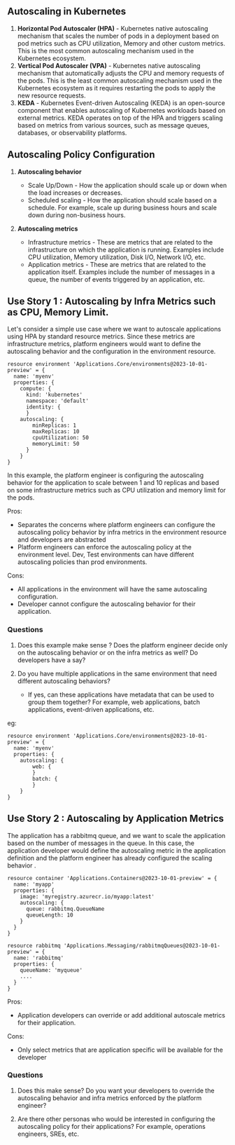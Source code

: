 ## Autoscaling in Kubernetes 

1. **Horizontal Pod Autoscaler (HPA)** - Kubernetes native autoscaling mechanism that scales the number of pods in a deployment based on pod metrics such as CPU utilization, Memory and other custom metrics. This is the most common autoscaling mechanism used in the Kubernetes ecosystem.
2. **Vertical Pod Autoscaler (VPA)** - Kubernetes native autoscaling mechanism that automatically adjusts the CPU and memory requests of the pods. This is the least common autoscaling mechanism used in the Kubernetes ecosystem as it requires restarting the pods to apply the new resource requests.
3. **KEDA** - Kubernetes Event-driven Autoscaling (KEDA) is an open-source component that enables autoscaling of Kubernetes workloads based on external metrics. KEDA operates on top of the HPA and triggers scaling based on metrics from various sources, such as message queues, databases, or observability platforms.

## Autoscaling Policy Configuration

1. **Autoscaling behavior** 
   - Scale Up/Down - How the application should scale up or down when the load increases or decreases. 
   - Scheduled scaling - How the application should scale based on a schedule. For example, scale up during business hours and scale down during non-business hours.

2. **Autoscaling metrics**
    - Infrastructure metrics - These are metrics that are related to the infrastructure on which the application is running. Examples include CPU utilization, Memory utilization, Disk I/O, Network I/O, etc.
    - Application metrics - These are metrics that are related to the application itself. Examples include the number of messages in a queue, the number of events triggered by an application, etc.

## Use Story 1 : Autoscaling by Infra Metrics such as CPU, Memory Limit.

Let's consider a simple use case where we want to autoscale applications using HPA by standard resource metrics. Since these metrics are infrastructure metrics, platform engineers would want to define the autoscaling behavior and the configuration in the environment resource.

```bicep
resource environment 'Applications.Core/environments@2023-10-01-preview' = {
  name: 'myenv'
  properties: {
    compute: {
      kind: 'kubernetes'
      namespace: 'default' 
      identity: {          
      }
    autoscaling: {
        minReplicas: 1
        maxReplicas: 10
        cpuUtilization: 50
        memoryLimit: 50
      }
    }
}
```
In this example, the platform engineer is configuring the autoscaling behavior for the application to scale between 1 and 10 replicas and based on some infrastructure metrics such as CPU utilization and memory limit for the pods.

Pros:
- Separates the concerns where platform engineers can configure the autoscaling policy behavior by infra metrics in the environment resource and developers are abstracted
- Platform engineers can enforce the autoscaling policy at the environment level. Dev, Test environments can have different autoscaling policies than prod environments. 

Cons:
- All applications in the environment will have the same autoscaling configuration.
- Developer cannot configure the autoscaling behavior for their application.

### Questions

1. Does this example make sense ? Does the platform engineer decide only on the autoscaling behavior or on the infra metrics as well? Do developers have a say?

2. Do you have multiple applications in the same environment that need different autoscaling behaviors? 
    - If yes, can these applications have metadata that can be used to group them together? For example, web applications, batch applications, event-driven applications, etc.

eg:

```bicep
resource environment 'Applications.Core/environments@2023-10-01-preview' = {
  name: 'myenv'
  properties: {
    autoscaling: {
        web: {
        }
        batch: {
        }
    }
}
```

## Use Story 2 : Autoscaling by Application Metrics

The application has a rabbitmq queue, and we want to scale the application based on the number of messages in the queue. In this case, the application developer would define the autoscaling metric in the application definition and the platform engineer has already configured the scaling behavior . 

```bicep
resource container 'Applications.Containers@2023-10-01-preview' = {
  name: 'myapp'
  properties: {
    image: 'myregistry.azurecr.io/myapp:latest'
    autoscaling: {
      queue: rabbitmq.QueueName
      queueLength: 10
    }
  }
}

resource rabbitmq 'Applications.Messaging/rabbitmqQueues@2023-10-01-preview' = {
  name: 'rabbitmq'
  properties: {
    queueName: 'myqueue'
    ....
  }
}
``` 

Pros:
- Application developers can override or add additional autoscale metrics for their application.

Cons:
- Only select metrics that are application specific will be available for the developer 

### Questions

1. Does this make sense? Do you want your developers to override the autoscaling behavior and infra metrics enforced by the platform engineer?

1. Are there other personas who would be interested in configuring the autoscaling policy for their applications? For example, operations engineers, SREs, etc.
